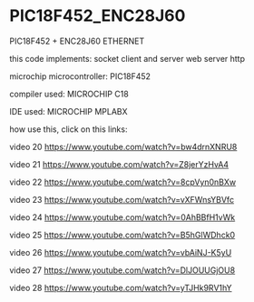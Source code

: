 # PIC18F452_ENC28J60

PIC18F452 + ENC28J60 ETHERNET

this code implements: socket client and server web server http

microchip microcontroller: PIC18F452

compiler used: MICROCHIP C18

IDE used: MICROCHIP MPLABX

how use this, click on this links:

video 20 https://www.youtube.com/watch?v=bw4drnXNRU8

video 21 https://www.youtube.com/watch?v=Z8jerYzHvA4

video 22 https://www.youtube.com/watch?v=8cpVyn0nBXw

video 23 https://www.youtube.com/watch?v=vXFWnsYBVfc

video 24 https://www.youtube.com/watch?v=0AhBBfH1vWk

video 25 https://www.youtube.com/watch?v=B5hGlWDhck0

video 26 https://www.youtube.com/watch?v=vbAiNJ-K5yU

video 27 https://www.youtube.com/watch?v=DlJOUUGjOU8

video 28 https://www.youtube.com/watch?v=yTJHk9RV1hY

